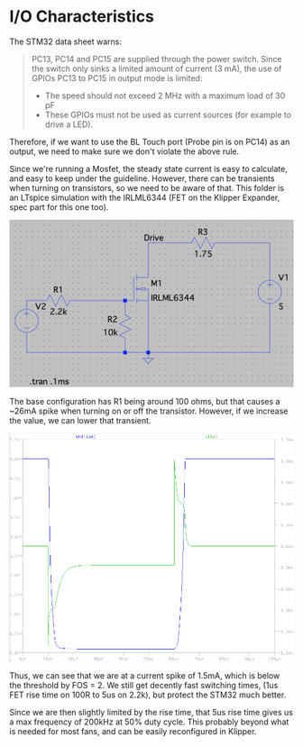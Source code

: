 # I/O Characteristics

The STM32 data sheet warns:

> PC13, PC14 and PC15 are supplied through the power switch. Since the switch only sinks a limited amount of current (3 mA), the use of GPIOs PC13 to PC15 in output mode is limited:
>
> - The speed should not exceed 2 MHz with a maximum load of 30 pF
> - These GPIOs must not be used as current sources (for example to drive a LED).

Therefore, if we want to use the BL Touch port (Probe pin is on PC14) as an output, we need to make sure we don't violate the above rule.

Since we're running a Mosfet, the steady state current is easy to calculate, and easy to keep under the guideline.  However, there can be transients when turning on transistors, so we need to be aware of that.  This folder is an LTspice simulation with the IRLML6344 (FET on the Klipper Expander, spec part for this one too).

![circuit diagram](diagram.png)

The base configuration has R1 being around 100 ohms, but that causes a ~26mA spike when turning on or off the transistor.  However, if we increase the value, we can lower that transient.

![new currents](TransientCurrents.png)

Thus, we can see that we are at a current spike of 1.5mA, which is below the threshold by FOS = 2.  We still get decently fast switching times, (1us FET rise time on 100R to  5us on 2.2k), but protect the STM32 much better.

Since we are then slightly limited by the rise time, that 5us rise time gives us a max frequency of 200kHz at 50% duty cycle.  This probably beyond what is needed for most fans, and can be easily reconfigured in Klipper.